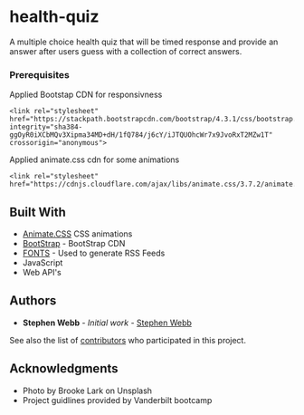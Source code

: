# health-quiz
A multiple choice health quiz that will be timed response and provide an answer after users guess with a collection of correct answers. 


### Prerequisites

Applied Bootstap CDN for responsivness 

```
<link rel="stylesheet" href="https://stackpath.bootstrapcdn.com/bootstrap/4.3.1/css/bootstrap.min.css" integrity="sha384-ggOyR0iXCbMQv3Xipma34MD+dH/1fQ784/j6cY/iJTQUOhcWr7x9JvoRxT2MZw1T" crossorigin="anonymous">
```

Applied animate.css cdn for some animations

```
<link rel="stylesheet" href="https://cdnjs.cloudflare.com/ajax/libs/animate.css/3.7.2/animate.min.css">

```

## Built With

* [Animate.CSS](https://github.com/daneden/animate.css) CSS animations
* [BootStrap](https://getbootstrap.com/) - BootStrap CDN
* [FONTS](https://fonts.google.com/) - Used to generate RSS Feeds
* JavaScript
* Web API's



## Authors

* **Stephen Webb** - *Initial work* - [Stephen Webb](https://stevie2codes.github.io/health-quiz/)

See also the list of [contributors](https://github.com/your/project/contributors) who participated in this project.


## Acknowledgments

* Photo by Brooke Lark on Unsplash
* Project guidlines provided by Vanderbilt bootcamp


